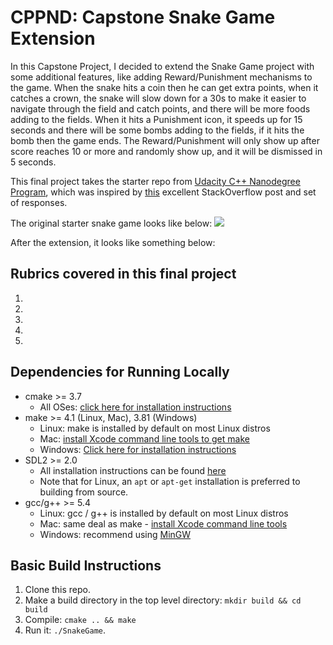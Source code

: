 # CPPND: Capstone Snake Game Extension

In this Capstone Project, I decided to extend the Snake Game project with some additional features, like adding Reward/Punishment mechanisms to the game. When the snake hits a coin then he can get extra points, when it catches a crown, the snake will slow down for a 30s to make it easier to navigate through the field and catch points, and there will be more foods adding to the fields. When it hits a Punishment icon, it speeds up for 15 seconds and there will be some bombs adding to the fields, if it hits the bomb then the game ends. The Reward/Punishment will only show up after score reaches 10 or more and randomly show up, and it will be dismissed in 5 seconds.

This final project takes the starter repo from [Udacity C++ Nanodegree Program](https://www.udacity.com/course/c-plus-plus-nanodegree--nd213), which was inspired by [this](https://codereview.stackexchange.com/questions/212296/snake-game-in-c-with-sdl) excellent StackOverflow post and set of responses.

The original starter snake game looks like below:
<img src="snake_game.gif"/>

After the extension, it looks like something below:


## Rubrics covered in this final project
1.
2.
3.
4.
5.



## Dependencies for Running Locally
* cmake >= 3.7
  * All OSes: [click here for installation instructions](https://cmake.org/install/)
* make >= 4.1 (Linux, Mac), 3.81 (Windows)
  * Linux: make is installed by default on most Linux distros
  * Mac: [install Xcode command line tools to get make](https://developer.apple.com/xcode/features/)
  * Windows: [Click here for installation instructions](http://gnuwin32.sourceforge.net/packages/make.htm)
* SDL2 >= 2.0
  * All installation instructions can be found [here](https://wiki.libsdl.org/Installation)
  * Note that for Linux, an `apt` or `apt-get` installation is preferred to building from source.
* gcc/g++ >= 5.4
  * Linux: gcc / g++ is installed by default on most Linux distros
  * Mac: same deal as make - [install Xcode command line tools](https://developer.apple.com/xcode/features/)
  * Windows: recommend using [MinGW](http://www.mingw.org/)

## Basic Build Instructions

1. Clone this repo.
2. Make a build directory in the top level directory: `mkdir build && cd build`
3. Compile: `cmake .. && make`
4. Run it: `./SnakeGame`.
